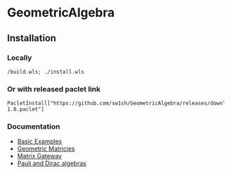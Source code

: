 # GeometricAlgebra

## Installation

### Locally

```
/build.wls; ./install.wls
```

### Or with released paclet link
```
PacletInstall["https://github.com/sw1sh/GeometricAlgebra/releases/download/1.0/GeometricAlgebra-1.0.paclet"]
```

### Documentation

* [Basic Examples](https://www.wolframcloud.com/obj/murzin.nikolay/Published/Tutorial.nb)
* [Geometric Matricies](https://www.wolframcloud.com/obj/murzin.nikolay/Published/GeometricMatrix.nb)
* [Matrix Gateway](https://www.wolframcloud.com/obj/murzin.nikolay/Published/MatrixGateway.nb)
* [Pauli and Dirac algebras](https://www.wolframcloud.com/obj/murzin.nikolay/Published/PauliDirac.nb)